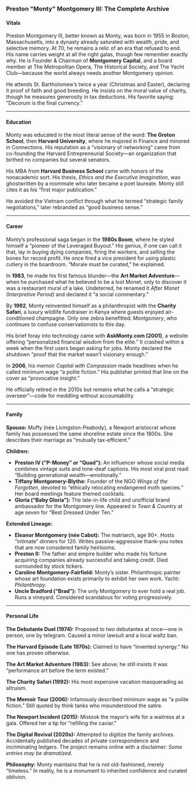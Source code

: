 ### Preston "Monty" Montgomery III: The Complete Archive

#### Vitals

Preston Montgomery III, better known as Monty, was born in 1955 in Boston, Massachusetts, into a dynasty already saturated with wealth, pride, and selective memory. At 70, he remains a relic of an era that refused to end. His name carries weight at all the right galas, though few remember exactly why. He is Founder & Chairman of **Montgomery Capital**, and a board member at The Metropolitan Opera, The Historical Society, and The Yacht Club—because the world always needs another Montgomery opinion.

He attends St. Bartholomew’s twice a year (Christmas and Easter), declaring it proof of faith and good breeding. He insists on the moral value of charity, though he measures generosity in tax deductions. His favorite saying: “Decorum is the final currency.”

---

#### Education

Monty was educated in the most literal sense of the word: **The Groton School**, then **Harvard University**, where he majored in Finance and minored in Connections. His reputation as a “visionary of networking” came from co-founding the Harvard Entrepreneurial Society—an organization that birthed no companies but several senators.

His MBA from **Harvard Business School** came with honors of the nonacademic sort. His thesis, *Ethics and the Executive Imagination*, was ghostwritten by a roommate who later became a poet laureate. Monty still cites it as his “first major publication.”

He avoided the Vietnam conflict through what he termed “strategic family negotiations,” later rebranded as “good business sense.”

---

#### Career

Monty’s professional saga began in the **1980s Boom**, where he styled himself a “pioneer of the Leveraged Buyout.” His genius, if one can call it that, lay in buying dying companies, firing the workers, and selling the bones for record profit. He once fired a vice president for using plastic cutlery in the boardroom. “Morale must be curated,” he explained.

In **1983**, he made his first famous blunder—the **Art Market Adventure**—when he purchased what he believed to be a lost Monet, only to discover it was a restaurant mural of a lake. Undeterred, he renamed it *After Monet (Interpretive Period)* and declared it “a social commentary.”

By **1992**, Monty reinvented himself as a philanthropist with the **Charity Safari**, a luxury wildlife fundraiser in Kenya where guests enjoyed air-conditioned champagne. Only one zebra benefitted: *Montgomery*, who continues to confuse conservationists to this day.

His brief foray into technology came with **AskMonty.com (2001)**, a website offering “personalized financial wisdom from the elite.” It crashed within a week when the first users began asking for jobs. Monty declared the shutdown “proof that the market wasn’t visionary enough.”

In **2006**, his memoir *Capital with Compassion* made headlines when he called minimum wage “a polite fiction.” His publisher printed that line on the cover as “provocative insight.”

He officially retired in the 2010s but remains what he calls a “strategic overseer”—code for meddling without accountability.

---

#### Family

**Spouse:** Muffy (née Livingston-Peabody), a Newport aristocrat whose family has possessed the same shoreline estate since the 1800s. She describes their marriage as “mutually tax-efficient.”

**Children:**

* **Preston IV (“P-Money” or “Quad”):** An influencer whose social media combines vintage suits and tone-deaf captions. His most viral post read: “Building generational wealth—emotionally.”
* **Tiffany Montgomery-Blythe:** Founder of the NGO *Wings of the Forgotten*, devoted to “ethically relocating endangered moth species.” Her board meetings feature themed cocktails.
* **Gloria (“Baby Gloria”):** The late-in-life child and unofficial brand ambassador for the Montgomery line. Appeared in *Town & Country* at age seven for “Best Dressed Under Ten.”

**Extended Lineage:**

* **Eleanor Montgomery (née Cabot):** The matriarch, age 90+. Hosts “intimate” dinners for 120. Writes passive-aggressive thank-you notes that are now considered family heirlooms.
* **Preston II:** The father and empire builder who made his fortune acquiring companies already successful and taking credit. Died surrounded by stock tickers.
* **Caroline Montgomery-Fairfield:** Monty’s sister. Philanthropic painter whose art foundation exists primarily to exhibit her own work. Yacht: *Philanthropy*.
* **Uncle Bradford (“Brad”):** The only Montgomery to ever hold a real job. Runs a vineyard. Considered scandalous for voting progressively.

---

#### Personal Life

**The Debutante Duel (1974):** Proposed to two debutantes at once—one in person, one by telegram. Caused a minor lawsuit and a local waltz ban.

**The Harvard Episode (Late 1970s):** Claimed to have “invented synergy.” No one has proven otherwise.

**The Art Market Adventure (1983):** See above; he still insists it was “performance art before the term existed.”

**The Charity Safari (1992):** His most expensive vacation masquerading as altruism.

**The Memoir Tour (2006):** Infamously described minimum wage as “a polite fiction.” Still quoted by think tanks who misunderstood the satire.

**The Newport Incident (2015):** Mistook the mayor’s wife for a waitress at a gala. Offered her a tip for “refilling the caviar.”

**The Digital Revival (2020s):** Attempted to digitize the family archives. Accidentally published decades of private correspondence and incriminating ledgers. The project remains online with a disclaimer: *Some entries may be dramatized.*

**Philosophy:** Monty maintains that he is not old-fashioned, merely “timeless.” In reality, he is a monument to inherited confidence and curated oblivion.
